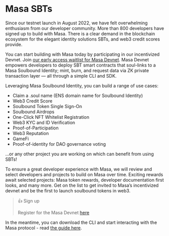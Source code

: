 # Masa SBTs

Since our testnet launch in August 2022, we have felt overwhelming enthusiasm from our developer community. More than
800 developers have signed up to build with Masa. There is a clear demand in the blockchain ecosystem for the elegant
identity solutions SBTs, and web3 credit scores provide.

You can start building with Masa today by participating in our incentivized Devnet.
Join [our early access waitlist for Masa Devnet](https://get.masa.finance/developers/). Masa Devnet empowers developers
to deploy SBT smart contracts that soul-links to a Masa Soulbound Identity; mint, burn, and request data via ZK private
transaction layer — all through a simple CLI and SDK.

Leveraging Masa Soulbound Identity, you can build a range of use cases:

- Claim a .soul name (ENS domain name for Soulbound Identity)
- Web3 Credit Score
- Soulbound Token Single Sign-On
- Soulbound Airdrops
- One-Click NFT Whitelist Registration
- Web3 KYC and ID Verification
- Proof-of-Participation
- Web3 Reputation
- GameFi
- Proof-of-identity for DAO governance voting

…or any other project you are working on which can benefit from using SBTs!

To ensure a great developer experience with Masa, we will review and select developers and projects to build on Masa
over time. Exciting rewards await selected projects: Masa token rewards, developer documentation first looks, and many
more. Get on the list to get invited to Masa’s incentivized devnet and be the first to launch soulbound tokens in web3.

> 👍 Sign up
>
> Register for the Masa Devnet [here](https://get.masa.finance/developers/)

In the meantime, you can download the CLI and start interacting with the Masa protocol -
read [the guide here](https://docs.masa.finance/docs/developers/cli/).